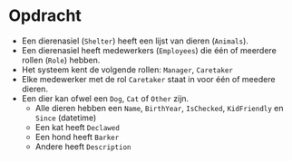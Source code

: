 # Opdracht #

* Een dierenasiel (`Shelter`) heeft een lijst van dieren (`Animals`).
* Een dierenasiel heeft medewerkers (`Employees`) die één of meerdere rollen (`Role`) hebben.
* Het systeem kent de volgende rollen: `Manager`, `Caretaker`
* Elke medewerker met de rol `Caretaker` staat in voor één of meedere dieren.
* Een dier kan ofwel een `Dog`, `Cat` of `Other` zijn.
  * Alle dieren hebben een `Name`, `BirthYear`, `IsChecked`, `KidFriendly` en `Since` (datetime)
  * Een kat heeft `Declawed`
  * Een hond heeft `Barker`
  * Andere heeft `Description`
